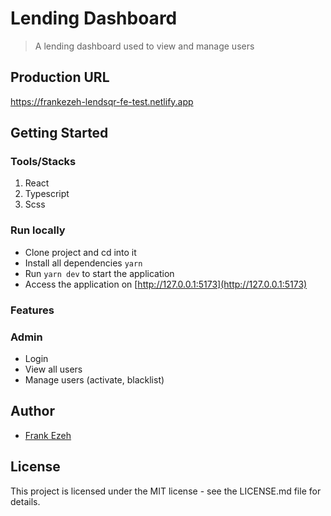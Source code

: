 # Lending Dashboard
> A lending dashboard used to view and manage users

## Production URL

https://frankezeh-lendsqr-fe-test.netlify.app

## Getting Started

### Tools/Stacks

1. React
2. Typescript
3. Scss

### Run locally

- Clone project and cd into it
- Install all dependencies `yarn`
- Run `yarn dev` to start the application
- Access the application on [http://127.0.0.1:5173](http://127.0.0.1:5173)

### Features

 ### Admin
 * Login
 * View all users
 * Manage users (activate, blacklist)



## Author
*  [Frank Ezeh](https://www.linkedin.com/in/frank-ezeh-7a79a0182)

## License
This project is licensed under the MIT license - see the LICENSE.md file for details.
```